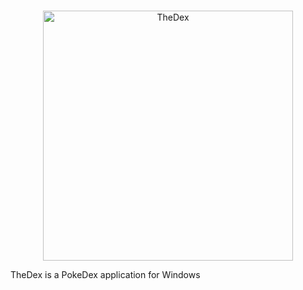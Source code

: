 <div align="center">
  <br />
  <p>
    <a href="https://digitalregion.ml/pokeworld/thedex/"><img src="https://cdn.discordapp.com/attachments/417100892936863754/422266406336331776/thedexbannerlogo.png" width="400" alt="TheDex" /></a>
  </p> 
</div>

TheDex is a PokeDex application for Windows
